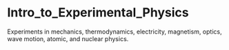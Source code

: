 # Intro_to_Experimental_Physics
Experiments in mechanics, thermodynamics, electricity, magnetism, optics, wave motion, atomic, and nuclear physics.
